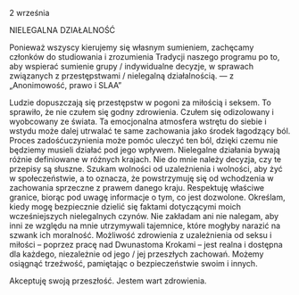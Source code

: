 2 września

NIELEGALNA DZIAŁALNOŚĆ

 Ponieważ wszyscy kierujemy się własnym sumieniem, zachęcamy członków do studiowania i zrozumienia Tradycji naszego programu po to, aby wspierać sumienie grupy / indywidualne decyzje, w sprawach związanych z przestępstwami / nielegalną działalnością. — z „Anonimowość, prawo i SLAA”

 Ludzie dopuszczają się przestępstw w pogoni za miłością i seksem. To sprawiło, że nie czułem się godny zdrowienia. Czułem się odizolowany i wyobcowany ze świata. Ta emocjonalna atmosfera wstrętu do siebie i wstydu może dalej utrwalać te same zachowania jako środek łagodzący ból. Proces zadośćuczynienia może pomóc uleczyć ten ból, dzięki czemu nie będziemy musieli działać pod jego wpływem. Nielegalne działania bywają różnie definiowane w różnych krajach. Nie do mnie należy decyzja, czy te przepisy są słuszne. Szukam wolności od uzależnienia i wolności, aby żyć w społeczeństwie, a to oznacza, że powstrzymuję się od wchodzenia w zachowania sprzeczne z prawem danego kraju. Respektuję właściwe granice, biorąc pod uwagę informacje o tym, co jest dozwolone. Określam, kiedy mogę bezpiecznie dzielić się faktami dotyczącymi moich wcześniejszych nielegalnych czynów. Nie zakładam ani nie nalegam, aby inni ze względu na mnie utrzymywali tajemnice, które mogłyby narazić na szwank ich moralność. Możliwość zdrowienia z uzależnienia od seksu i miłości – poprzez pracę nad Dwunastoma Krokami – jest realna i dostępna dla każdego, niezależnie od jego / jej przeszłych zachowań. Możemy osiągnąć trzeźwość, pamiętając o bezpieczeństwie swoim i innych.

 Akceptuję swoją przeszłość. Jestem wart zdrowienia.

